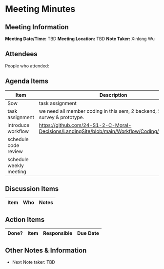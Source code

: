 # Meeting Minutes
## Meeting Information
**Meeting Date/Time:** TBD
**Meeting Location:** TBD
**Note Taker:**  Xinlong Wu

## Attendees
People who attended:


## Agenda Items

Item | Description
---- | ----
Sow | task assignment
task assignment | we need all member coding in this sem, 2 backend, 5 frontend & survey & prototype.
introduce workflow | https://github.com/24-S1-2-C-Moral-Decisions/LandingSite/blob/main/Workflow/Coding/README.md
schedule code review | 
schedule weekly meeting | 



## Discussion Items
Item | Who | Notes 
---- | ---- | ---- 

## Action Items

| Done? | Item                                                  | Responsible                 | Due Date   |
| ----- | ----------------------------------------------------- | --------------------------- | ---------- |

## Other Notes & Information
- Next Note taker: TBD
